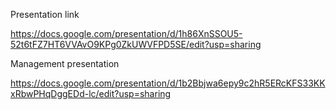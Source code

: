 Presentation link

https://docs.google.com/presentation/d/1h86XnSSOU5-52t6tFZ7HT6VVAvO9KPg0ZkUWVFPD5SE/edit?usp=sharing

Management presentation


https://docs.google.com/presentation/d/1b2Bbjwa6epy9c2hR5ERcKFS33KKxRbwPHqDggEDd-lc/edit?usp=sharing